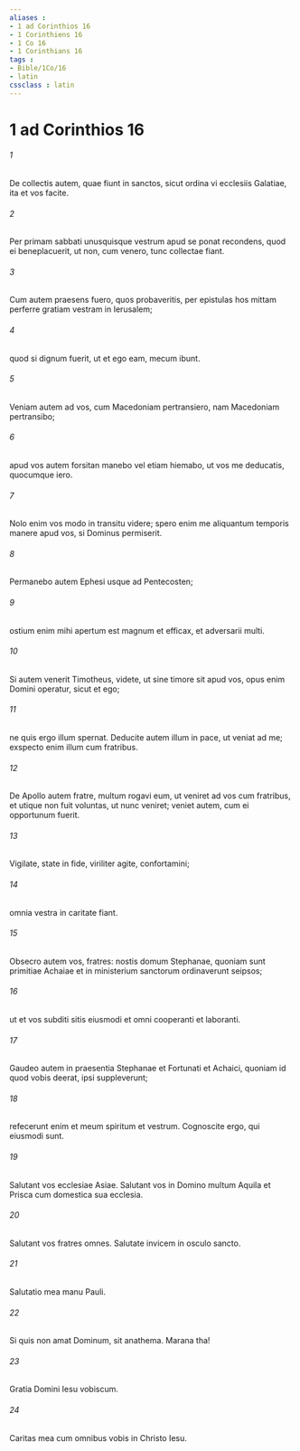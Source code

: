 ```yaml
---
aliases : 
- 1 ad Corinthios 16
- 1 Corinthiens 16
- 1 Co 16
- 1 Corinthians 16
tags : 
- Bible/1Co/16
- latin
cssclass : latin
---
```


# 1 ad Corinthios 16

###### 1
De collectis autem, quae fiunt in sanctos, sicut ordina vi ecclesiis Galatiae, ita et vos facite. 
###### 2
Per primam sabbati unusquisque vestrum apud se ponat recondens, quod ei beneplacuerit, ut non, cum venero, tunc collectae fiant. 
###### 3
Cum autem praesens fuero, quos probaveritis, per epistulas hos mittam perferre gratiam vestram in Ierusalem; 
###### 4
quod si dignum fuerit, ut et ego eam, mecum ibunt.
###### 5
Veniam autem ad vos, cum Macedoniam pertransiero, nam Macedoniam pertransibo; 
###### 6
apud vos autem forsitan manebo vel etiam hiemabo, ut vos me deducatis, quocumque iero. 
###### 7
Nolo enim vos modo in transitu videre; spero enim me aliquantum temporis manere apud vos, si Dominus permiserit. 
###### 8
Permanebo autem Ephesi usque ad Pentecosten; 
###### 9
ostium enim mihi apertum est magnum et efficax, et adversarii multi. 
###### 10
Si autem venerit Timotheus, videte, ut sine timore sit apud vos, opus enim Domini operatur, sicut et ego; 
###### 11
ne quis ergo illum spernat. Deducite autem illum in pace, ut veniat ad me; exspecto enim illum cum fratribus. 
###### 12
De Apollo autem fratre, multum rogavi eum, ut veniret ad vos cum fratribus, et utique non fuit voluntas, ut nunc veniret; veniet autem, cum ei opportunum fuerit.
###### 13
Vigilate, state in fide, viriliter agite, confortamini; 
###### 14
omnia vestra in caritate fiant. 
###### 15
Obsecro autem vos, fratres: nostis domum Stephanae, quoniam sunt primitiae Achaiae et in ministerium sanctorum ordinaverunt seipsos; 
###### 16
ut et vos subditi sitis eiusmodi et omni cooperanti et laboranti. 
###### 17
Gaudeo autem in praesentia Stephanae et Fortunati et Achaici, quoniam id quod vobis deerat, ipsi suppleverunt; 
###### 18
refecerunt enim et meum spiritum et vestrum. Cognoscite ergo, qui eiusmodi sunt.
###### 19
Salutant vos ecclesiae Asiae. Salutant vos in Domino multum Aquila et Prisca cum domestica sua ecclesia. 
###### 20
Salutant vos fratres omnes. Salutate invicem in osculo sancto.
###### 21
Salutatio mea manu Pauli. 
###### 22
Si quis non amat Dominum, sit anathema. Marana tha!
###### 23
Gratia Domini Iesu vobiscum. 
###### 24
Caritas mea cum omnibus vobis in Christo Iesu.
